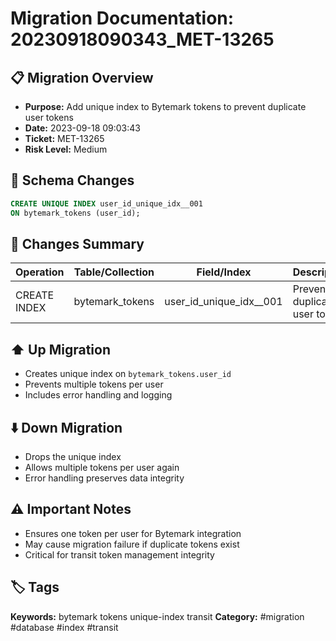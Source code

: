 # Migration Documentation: 20230918090343_MET-13265

## 📋 Migration Overview
- **Purpose:** Add unique index to Bytemark tokens to prevent duplicate user tokens
- **Date:** 2023-09-18 09:03:43
- **Ticket:** MET-13265
- **Risk Level:** Medium

## 🔧 Schema Changes
```sql
CREATE UNIQUE INDEX user_id_unique_idx__001 
ON bytemark_tokens (user_id);
```

## 📝 Changes Summary
| Operation | Table/Collection | Field/Index | Description |
|-----------|-----------------|-------------|-------------|
| CREATE INDEX | bytemark_tokens | user_id_unique_idx__001 | Prevents duplicate user tokens |

## ⬆️ Up Migration
- Creates unique index on `bytemark_tokens.user_id`
- Prevents multiple tokens per user
- Includes error handling and logging

## ⬇️ Down Migration
- Drops the unique index
- Allows multiple tokens per user again
- Error handling preserves data integrity

## ⚠️ Important Notes
- Ensures one token per user for Bytemark integration
- May cause migration failure if duplicate tokens exist
- Critical for transit token management integrity

## 🏷️ Tags
**Keywords:** bytemark tokens unique-index transit
**Category:** #migration #database #index #transit